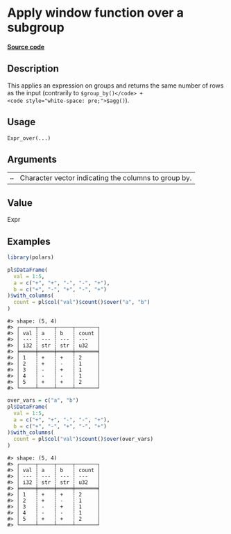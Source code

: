 

# Apply window function over a subgroup

[**Source code**](https://github.com/pola-rs/r-polars/tree/1fd6c01b862685c50e295d9b2ef690a69c3a7963/R/expr__expr.R#L1895)

## Description

This applies an expression on groups and returns the same number of rows
as the input (contrarily to
<code style="white-space: pre;">$group_by()</code> +
<code style="white-space: pre;">$agg()</code>).

## Usage

<pre><code class='language-R'>Expr_over(...)
</code></pre>

## Arguments

<table>
<tr>
<td style="white-space: nowrap; font-family: monospace; vertical-align: top">
<code id="Expr_over_:_...">…</code>
</td>
<td>
Character vector indicating the columns to group by.
</td>
</tr>
</table>

## Value

Expr

## Examples

``` r
library(polars)

pl$DataFrame(
  val = 1:5,
  a = c("+", "+", "-", "-", "+"),
  b = c("+", "-", "+", "-", "+")
)$with_columns(
  count = pl$col("val")$count()$over("a", "b")
)
```

    #> shape: (5, 4)
    #> ┌─────┬─────┬─────┬───────┐
    #> │ val ┆ a   ┆ b   ┆ count │
    #> │ --- ┆ --- ┆ --- ┆ ---   │
    #> │ i32 ┆ str ┆ str ┆ u32   │
    #> ╞═════╪═════╪═════╪═══════╡
    #> │ 1   ┆ +   ┆ +   ┆ 2     │
    #> │ 2   ┆ +   ┆ -   ┆ 1     │
    #> │ 3   ┆ -   ┆ +   ┆ 1     │
    #> │ 4   ┆ -   ┆ -   ┆ 1     │
    #> │ 5   ┆ +   ┆ +   ┆ 2     │
    #> └─────┴─────┴─────┴───────┘

``` r
over_vars = c("a", "b")
pl$DataFrame(
  val = 1:5,
  a = c("+", "+", "-", "-", "+"),
  b = c("+", "-", "+", "-", "+")
)$with_columns(
  count = pl$col("val")$count()$over(over_vars)
)
```

    #> shape: (5, 4)
    #> ┌─────┬─────┬─────┬───────┐
    #> │ val ┆ a   ┆ b   ┆ count │
    #> │ --- ┆ --- ┆ --- ┆ ---   │
    #> │ i32 ┆ str ┆ str ┆ u32   │
    #> ╞═════╪═════╪═════╪═══════╡
    #> │ 1   ┆ +   ┆ +   ┆ 2     │
    #> │ 2   ┆ +   ┆ -   ┆ 1     │
    #> │ 3   ┆ -   ┆ +   ┆ 1     │
    #> │ 4   ┆ -   ┆ -   ┆ 1     │
    #> │ 5   ┆ +   ┆ +   ┆ 2     │
    #> └─────┴─────┴─────┴───────┘
